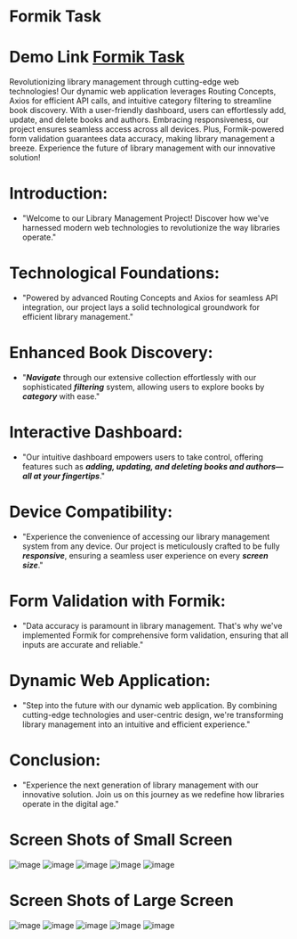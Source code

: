 # Formik Task 
# Demo Link [Formik Task](https://grplibrary.netlify.app/)

Revolutionizing library management through cutting-edge web technologies! Our dynamic web application leverages Routing Concepts, Axios for efficient API calls, and intuitive category filtering to streamline book discovery. With a user-friendly dashboard, users can effortlessly add, update, and delete books and authors. Embracing responsiveness, our project ensures seamless access across all devices. Plus, Formik-powered form validation guarantees data accuracy, making library management a breeze. Experience the future of library management with our innovative solution!

# Introduction:
+ "Welcome to our Library Management Project! Discover how we've harnessed modern web technologies to revolutionize the way libraries operate."

# Technological Foundations:
+ "Powered by advanced Routing Concepts and Axios for seamless API integration, our project lays a solid technological groundwork for efficient library management."

# Enhanced Book Discovery:

+ "***Navigate*** through our extensive collection effortlessly with our sophisticated ***filtering*** system, allowing users to explore books by ***category*** with ease."

# Interactive Dashboard:

+ "Our intuitive dashboard empowers users to take control, offering features such as ***adding, updating, and deleting books and authors—all at your fingertips***."

# Device Compatibility:

+ "Experience the convenience of accessing our library management system from any device. Our project is meticulously crafted to be fully ***responsive***, ensuring a seamless user experience on every ***screen size***."

# Form Validation with Formik:

+ "Data accuracy is paramount in library management. That's why we've implemented Formik for comprehensive form validation, ensuring that all inputs are accurate and reliable."

# Dynamic Web Application:
+ "Step into the future with our dynamic web application. By combining cutting-edge technologies and user-centric design, we're transforming library management into an intuitive and efficient experience."

# Conclusion:
+ "Experience the next generation of library management with our innovative solution. Join us on this journey as we redefine how libraries operate in the digital age."

# Screen Shots of Small Screen

![image](https://github.com/GandhiRam2202/FormikTask/assets/152801640/b449972e-173c-4a4c-b530-850d86210d75)
![image](https://github.com/GandhiRam2202/FormikTask/assets/152801640/cf6662e6-8662-47f1-9a85-5426d50aee18)
![image](https://github.com/GandhiRam2202/FormikTask/assets/152801640/2b6f5714-58f3-4771-b363-dde0ce2cc81b)
![image](https://github.com/GandhiRam2202/FormikTask/assets/152801640/9ac677bb-4003-4e57-b072-a41df26b7b44)
![image](https://github.com/GandhiRam2202/FormikTask/assets/152801640/92abe77b-a08f-4c71-aa63-9cb582c1dbc9)


# Screen Shots of Large Screen


![image](https://github.com/GandhiRam2202/FormikTask/assets/152801640/a3ee09eb-0537-42b4-aef7-50d8e13bd519)
![image](https://github.com/GandhiRam2202/FormikTask/assets/152801640/01025bcc-3934-48e3-97d6-9f690fff22de)
![image](https://github.com/GandhiRam2202/FormikTask/assets/152801640/fea86d60-e807-490d-8aa0-826696a902e1)
![image](https://github.com/GandhiRam2202/FormikTask/assets/152801640/18998476-39df-45de-8524-0293f0f18213)
![image](https://github.com/GandhiRam2202/FormikTask/assets/152801640/11482c81-03ae-4453-bdc0-05bb5eb0fbf9)




